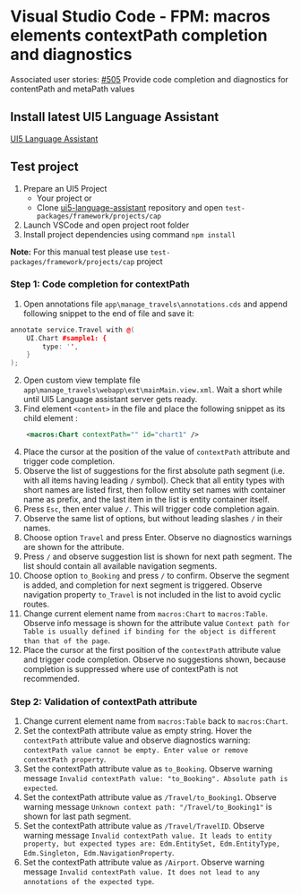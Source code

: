 # Visual Studio Code - FPM: macros elements contextPath completion and diagnostics

Associated user stories:
[#505](https://github.com/SAP/ui5-language-assistant/issues/505) Provide code completion and diagnostics for contentPath and metaPath values

## Install latest UI5 Language Assistant

[UI5 Language Assistant](https://marketplace.visualstudio.com/items?itemName=SAPOSS.vscode-ui5-language-assistant)

## Test project

1. Prepare an UI5 Project
   - Your project or
   - Clone [ui5-language-assistant](https://github.com/SAP/ui5-language-assistant) repository and open `test-packages/framework/projects/cap`
2. Launch VSCode and open project root folder
3. Install project dependencies using command `npm install`

**Note:** For this manual test please use `test-packages/framework/projects/cap` project

### **Step 1**: Code completion for contextPath

1. Open annotations file `app\manage_travels\annotations.cds` and append following snippet to the end of file and save it:

```c++
annotate service.Travel with @(
    UI.Chart #sample1: {
        type: '',
    }
);
```

2. Open custom view template file `app\manage_travels\webapp\ext\mainMain.view.xml`. Wait a short while until UI5 Language assistant server gets ready.
3. Find element `<content>` in the file and place the following snippet as its child element :

```XML
    <macros:Chart contextPath="" id="chart1" />
```

4. Place the cursor at the position of the value of `contextPath` attribute and trigger code completion.
5. Observe the list of suggestions for the first absolute path segment (i.e. with all items having leading `­/` symbol). Check that all entity types with short names are listed first, then follow entity set names with container name as prefix, and the last item in the list is entity container itself.
6. Press `Esc`, then enter value `/`. This will trigger code completion again.
7. Observe the same list of options, but without leading slashes `/` in their names.
8. Choose option `Travel` and press Enter. Observe no diagnostics warnings are shown for the attribute.
9. Press `/` and observe suggestion list is shown for next path segment. The list should contain all available navigation segments.
10. Choose option `to_Booking` and press `/` to confirm. Observe the segment is added, and completion for next segment is triggered. Observe navigation property `to_Travel` is not included in the list to avoid cyclic routes.
11. Change current element name from `macros:Chart` to `macros:Table`. Observe info message is shown for the attribute value `Context path for Table is usually defined if binding for the object is different than that of the page`.
12. Place the cursor at the first position of the `contextPath` attribute value and trigger code completion. Observe no suggestions shown, because completion is suppressed where use of contextPath is not recommended.

### **Step 2**: Validation of contextPath attribute

1. Change current element name from `macros:Table` back to `macros:Chart`.
2. Set the contextPath attribute value as empty string. Hover the `contextPath` attribute value and observe diagnostics warning: `contextPath value cannot be empty. Enter value or remove contextPath property`.
3. Set the contextPath attribute value as `to_Booking`. Observe warning message `Invalid contextPath value: "to_Booking". Absolute path is expected`.
4. Set the contextPath attribute value as `/Travel/to_Booking1`. Observe warning message `Unknown context path: "/Travel/to_Booking1"` is shown for last path segment.
5. Set the contextPath attribute value as `/Travel/TravelID`. Observe warning message `Invalid contextPath value. It leads to entity property, but expected types are: Edm.EntitySet, Edm.EntityType, Edm.Singleton, Edm.NavigationProperty`.
6. Set the contextPath attribute value as `/Airport`. Observe warning message `Invalid contextPath value. It does not lead to any annotations of the expected type`.
